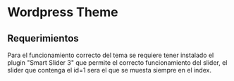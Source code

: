 # Wordpress Theme

## Requerimientos

 Para el funcionamiento correcto del tema se requiere tener instalado el plugin "Smart Slider 3" que permite el correcto funcionamiento del slider, el slider que contenga el id=1 sera el que se muesta siempre en el index.
